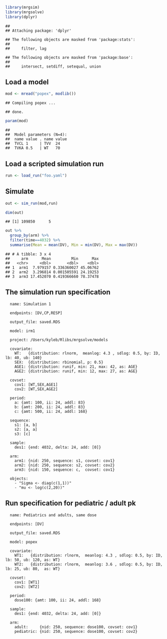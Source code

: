 ``` r
library(mrgsim)
library(mrgsolve)
library(dplyr)
```

    ## 
    ## Attaching package: 'dplyr'

    ## The following objects are masked from 'package:stats':
    ## 
    ##     filter, lag

    ## The following objects are masked from 'package:base':
    ## 
    ##     intersect, setdiff, setequal, union

Load a model
------------

``` r
mod <- mread("popex", modlib())
```

    ## Compiling popex ...

    ## done.

``` r
param(mod)
```

    ## 
    ##  Model parameters (N=4):
    ##  name value . name value
    ##  TVCL 1     | TVV  24   
    ##  TVKA 0.5   | WT   70

Load a scripted simulation run
------------------------------

``` r
run <- load_run("foo.yaml")
```

Simulate
--------

``` r
out <- sim_run(mod,run)
```

``` r
dim(out)
```

    ## [1] 109850      5

``` r
out %>%
  group_by(arm) %>% 
  filter(time==4032) %>%
  summarise(Mean = mean(DV), Min = min(DV), Max = max(DV))
```

    ## # A tibble: 3 x 4
    ##     arm      Mean         Min      Max
    ##   <chr>     <dbl>       <dbl>    <dbl>
    ## 1  arm1  7.979157 0.336360027 45.06762
    ## 2  arm2  3.296814 0.001505591 24.19253
    ## 3  arm3 17.452070 0.419366660 78.37478

The simulation run specification
--------------------------------

      name: Simulation 1
      
      endpoints: [DV,CP,RESP]
      
      output_file: saved.RDS
      
      model: irm1
      
      project: /Users/kyleb/Rlibs/mrgsolve/models
      
      covariate:
        WT:   {distribution: rlnorm,  meanlog: 4.3 , sdlog: 0.5, by: ID, lb: 40, ub: 140}
        SEX:  {distribution: rbinomial, p: 0.5}
        AGE1: {distribution: runif, min: 21, max: 42, as: AGE}
        AGE2: {distribution: runif, min: 12, max: 27, as: AGE}
      
      covset:
        cov1: [WT,SEX,AGE1]
        cov2: [WT,SEX,AGE2]
      
      period:
        a: {amt: 100, ii: 24, addl: 83}
        b: {amt: 200, ii: 24, addl: 83}
        c: {amt: 500, ii: 24, addl: 168}
      
      sequence:
        s1: [a, b]
        s2: [a, a]
        s3: [c]
      
      sample:
        des1: {end: 4032, delta: 24, add: [0]}
      
      arm:
        arm1: {nid: 250, sequence: s1, covset: cov1}
        arm2: {nid: 250, sequence: s2, covset: cov2}
        arm3: {nid: 150, sequence: c,  covset: cov1}
      
      objects:
        - "Sigma <- diag(c(1,1))"
        - "mu <- log(c(2,20))"

Run specification for pediatric / adult pk
------------------------------------------

      name: Pediatrics and adults, same dose
      
      endpoints: [DV]
      
      output_file: saved.RDS
      
      model: popex
      
      covariate:
        WT1:   {distribution: rlnorm,  meanlog: 4.3 , sdlog: 0.5, by: ID, lb: 50, ub: 120, as: WT}
        WT2:   {distribution: rlnorm,  meanlog: 3.6 , sdlog: 0.5, by: ID, lb: 25, ub: 80,  as: WT}
      
      covset:
        cov1: [WT1]
        cov2: [WT2]
      
      period:
        dose100: {amt: 100, ii: 24, addl: 168}
      
      sample:
        des1: {end: 4032, delta: 24, add: [0]}
      
      arm:
        adult:     {nid: 250, sequence: dose100, covset: cov1}
        pediatric: {nid: 250, sequence: dose100, covset: cov2}
